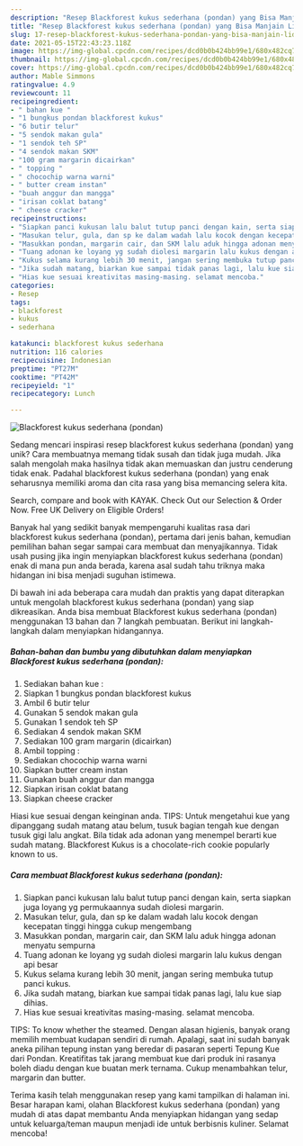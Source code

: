 ```yaml
---
description: "Resep Blackforest kukus sederhana (pondan) yang Bisa Manjain Lidah"
title: "Resep Blackforest kukus sederhana (pondan) yang Bisa Manjain Lidah"
slug: 17-resep-blackforest-kukus-sederhana-pondan-yang-bisa-manjain-lidah
date: 2021-05-15T22:43:23.118Z
image: https://img-global.cpcdn.com/recipes/dcd0b0b424bb99e1/680x482cq70/blackforest-kukus-sederhana-pondan-foto-resep-utama.jpg
thumbnail: https://img-global.cpcdn.com/recipes/dcd0b0b424bb99e1/680x482cq70/blackforest-kukus-sederhana-pondan-foto-resep-utama.jpg
cover: https://img-global.cpcdn.com/recipes/dcd0b0b424bb99e1/680x482cq70/blackforest-kukus-sederhana-pondan-foto-resep-utama.jpg
author: Mable Simmons
ratingvalue: 4.9
reviewcount: 11
recipeingredient:
- " bahan kue "
- "1 bungkus pondan blackforest kukus"
- "6 butir telur"
- "5 sendok makan gula"
- "1 sendok teh SP"
- "4 sendok makan SKM"
- "100 gram margarin dicairkan"
- " topping "
- " chocochip warna warni"
- " butter cream instan"
- "buah anggur dan mangga"
- "irisan coklat batang"
- " cheese cracker"
recipeinstructions:
- "Siapkan panci kukusan lalu balut tutup panci dengan kain, serta siapkan juga loyang yg permukaannya sudah diolesi margarin."
- "Masukan telur, gula, dan sp ke dalam wadah lalu kocok dengan kecepatan tinggi hingga cukup mengembang"
- "Masukkan pondan, margarin cair, dan SKM lalu aduk hingga adonan menyatu sempurna"
- "Tuang adonan ke loyang yg sudah diolesi margarin lalu kukus dengan api besar"
- "Kukus selama kurang lebih 30 menit, jangan sering membuka tutup panci kukus."
- "Jika sudah matang, biarkan kue sampai tidak panas lagi, lalu kue siap dihias."
- "Hias kue sesuai kreativitas masing-masing. selamat mencoba."
categories:
- Resep
tags:
- blackforest
- kukus
- sederhana

katakunci: blackforest kukus sederhana 
nutrition: 116 calories
recipecuisine: Indonesian
preptime: "PT27M"
cooktime: "PT42M"
recipeyield: "1"
recipecategory: Lunch

---
```



![Blackforest kukus sederhana (pondan)](https://img-global.cpcdn.com/recipes/dcd0b0b424bb99e1/680x482cq70/blackforest-kukus-sederhana-pondan-foto-resep-utama.jpg)

Sedang mencari inspirasi resep blackforest kukus sederhana (pondan) yang unik? Cara membuatnya memang tidak susah dan tidak juga mudah. Jika salah mengolah maka hasilnya tidak akan memuaskan dan justru cenderung tidak enak. Padahal blackforest kukus sederhana (pondan) yang enak seharusnya memiliki aroma dan cita rasa yang bisa memancing selera kita.

Search, compare and book with KAYAK. Check Out our Selection &amp; Order Now. Free UK Delivery on Eligible Orders!

Banyak hal yang sedikit banyak mempengaruhi kualitas rasa dari blackforest kukus sederhana (pondan), pertama dari jenis bahan, kemudian pemilihan bahan segar sampai cara membuat dan menyajikannya. Tidak usah pusing jika ingin menyiapkan blackforest kukus sederhana (pondan) enak di mana pun anda berada, karena asal sudah tahu triknya maka hidangan ini bisa menjadi suguhan istimewa.


Di bawah ini ada beberapa cara mudah dan praktis yang dapat diterapkan untuk mengolah blackforest kukus sederhana (pondan) yang siap dikreasikan. Anda bisa membuat Blackforest kukus sederhana (pondan) menggunakan 13 bahan dan 7 langkah pembuatan. Berikut ini langkah-langkah dalam menyiapkan hidangannya.

<!--inarticleads1-->

##### Bahan-bahan dan bumbu yang dibutuhkan dalam menyiapkan Blackforest kukus sederhana (pondan):

1. Sediakan  bahan kue :
1. Siapkan 1 bungkus pondan blackforest kukus
1. Ambil 6 butir telur
1. Gunakan 5 sendok makan gula
1. Gunakan 1 sendok teh SP
1. Sediakan 4 sendok makan SKM
1. Sediakan 100 gram margarin (dicairkan)
1. Ambil  topping :
1. Sediakan  chocochip warna warni
1. Siapkan  butter cream instan
1. Gunakan buah anggur dan mangga
1. Siapkan irisan coklat batang
1. Siapkan  cheese cracker


Hiasi kue sesuai dengan keinginan anda. TIPS: Untuk mengetahui kue yang dipanggang sudah matang atau belum, tusuk bagian tengah kue dengan tusuk gigi lalu angkat. Bila tidak ada adonan yang menempel berarti kue sudah matang. Blackforest Kukus is a chocolate-rich cookie popularly known to us. 

<!--inarticleads2-->

##### Cara membuat Blackforest kukus sederhana (pondan):

1. Siapkan panci kukusan lalu balut tutup panci dengan kain, serta siapkan juga loyang yg permukaannya sudah diolesi margarin.
1. Masukan telur, gula, dan sp ke dalam wadah lalu kocok dengan kecepatan tinggi hingga cukup mengembang
1. Masukkan pondan, margarin cair, dan SKM lalu aduk hingga adonan menyatu sempurna
1. Tuang adonan ke loyang yg sudah diolesi margarin lalu kukus dengan api besar
1. Kukus selama kurang lebih 30 menit, jangan sering membuka tutup panci kukus.
1. Jika sudah matang, biarkan kue sampai tidak panas lagi, lalu kue siap dihias.
1. Hias kue sesuai kreativitas masing-masing. selamat mencoba.


TIPS: To know whether the steamed. Dengan alasan higienis, banyak orang memilih membuat kudapan sendiri di rumah. Apalagi, saat ini sudah banyak aneka pilihan tepung instan yang beredar di pasaran seperti Tepung Kue dari Pondan. Kreatifitas tak jarang membuat kue dari produk ini rasanya boleh diadu dengan kue buatan merk ternama. Cukup menambahkan telur, margarin dan butter. 

Terima kasih telah menggunakan resep yang kami tampilkan di halaman ini. Besar harapan kami, olahan Blackforest kukus sederhana (pondan) yang mudah di atas dapat membantu Anda menyiapkan hidangan yang sedap untuk keluarga/teman maupun menjadi ide untuk berbisnis kuliner. Selamat mencoba!
